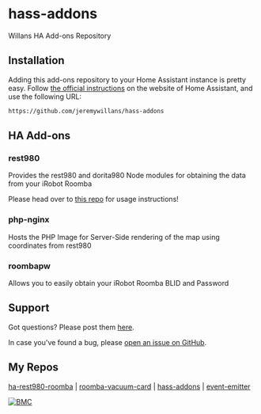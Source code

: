 # hass-addons

Willans HA Add-ons Repository

## Installation

Adding this add-ons repository to your Home Assistant instance is
pretty easy. Follow [the official instructions][third-party-addons] on the
website of Home Assistant, and use the following URL:

```txt
https://github.com/jeremywillans/hass-addons
```

## HA Add-ons

### rest980
Provides the rest980 and dorita980 Node modules for obtaining the data from your iRobot Roomba

Please head over to [this repo](https://github.com/jeremywillans/ha-rest980-roomba) for usage instructions!

### php-nginx
Hosts the PHP Image for Server-Side rendering of the map using coordinates from rest980

### roombapw
Allows you to easily obtain your iRobot Roomba BLID and Password

## Support

Got questions? Please post them [here][forum].

In case you've found a bug, please [open an issue on GitHub][issue].

[forum]: https://community.home-assistant.io/t/irobot-roomba-i7-configuration-using-rest980/161175
[issue]: https://github.com/jeremywillans/hass-addons

## My Repos

[ha-rest980-roomba] | 
[roomba-vacuum-card] | 
[hass-addons] | 
[event-emitter]

[![BMC]](https://www.buymeacoffee.com/jeremywillans)

[third-party-addons]: https://home-assistant.io/hassio/installing_third_party_addons/

[ha-rest980-roomba]: https://github.com/jeremywillans/ha-rest980-roomba
[roomba-vacuum-card]: https://github.com/jeremywillans/lovelace-roomba-vacuum-card
[hass-addons]: https://github.com/jeremywillans/hass-addons
[event-emitter]: https://github.com/jeremywillans/event-emitter
[BMC]: https://www.buymeacoffee.com/assets/img/custom_images/white_img.png